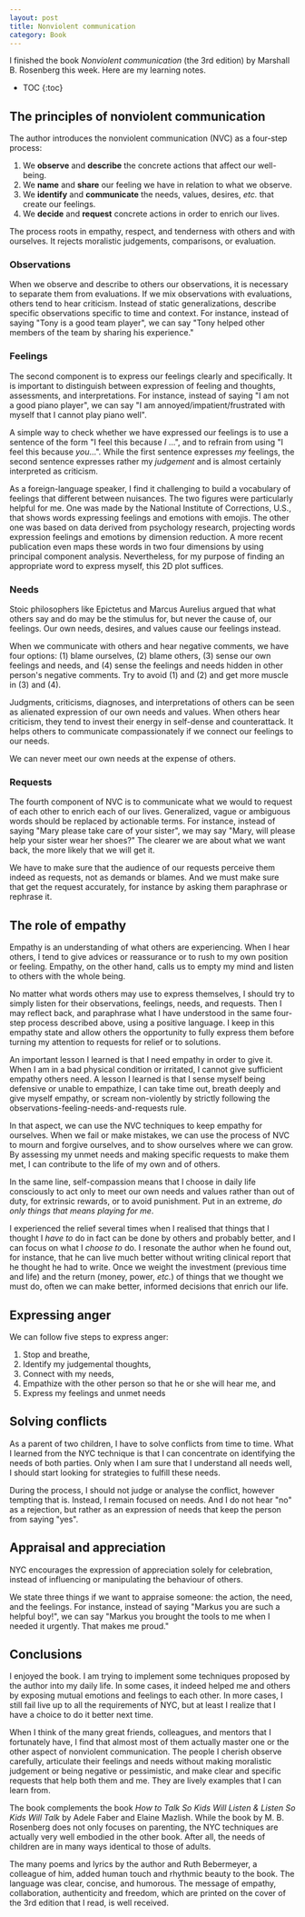 ```yaml
---
layout: post
title: Nonviolent communication
category: Book
---
```


I finished the book *Nonviolent communication* (the 3rd edition) by Marshall B.
Rosenberg this week. Here are my learning notes.

* TOC 
{:toc}

## The principles of nonviolent communication 

The author introduces the nonviolent communication (NVC) as a four-step
process:

1. We **observe** and **describe** the concrete actions that affect our
   well-being.
2. We **name** and **share** our feeling we have in relation to what we
   observe.
3. We **identify** and **communicate** the needs, values, desires, *etc.* that
   create our feelings.
4. We **decide** and **request** concrete actions in order to enrich our lives.

The process roots in empathy, respect, and tenderness with others and with
ourselves. It rejects moralistic judgements, comparisons, or evaluation.

### Observations

When we observe and describe to others our observations, it is necessary to
separate them from evaluations. If we mix observations with evaluations, others
tend to hear criticism. Instead of static generalizations, describe specific
observations specific to time and context. For instance, instead of saying
"Tony is a good team player", we can say "Tony helped other members of the team
by sharing his experience."

### Feelings

The second component is to express our feelings clearly and specifically. It is
important to distinguish between expression of feeling and thoughts,
assessments, and interpretations. For instance, instead of saying "I am not a
good piano player", we can say "I am annoyed/impatient/frustrated with myself
that I cannot play piano well".

A simple way to check whether we have expressed our feelings is to use a
sentence of the form "I feel this because *I* ...", and to refrain from using
"I feel this because *you*...". While the first sentence expresses *my* feelings,
the second sentence expresses rather my *judgement* and is almost certainly
interpreted as criticism.

As a foreign-language speaker, I find it challenging to build a vocabulary of
feelings that different between nuisances. The two figures were particularly
helpful for me. One was made by the National Institute of Corrections, U.S.,
that shows words expressing feelings and emotions with emojis. The other one
was based on data derived from psychology research, projecting words expression
feelings and emotions by dimension reduction. A more recent publication even
maps these words in two four dimensions by using principal component analysis.
Nevertheless, for my purpose of finding an appropriate word to express myself,
this 2D plot suffices.

### Needs

Stoic philosophers like Epictetus and Marcus Aurelius argued that what others
say and do may be the stimulus for, but never the cause of, our feelings. Our
own needs, desires, and values cause our feelings instead.

When we communicate with others and hear negative comments, we have four
options: (1) blame ourselves, (2) blame others, (3) sense our own feelings and
needs, and (4) sense the feelings and needs hidden in other person's negative
comments.  Try to avoid (1) and (2) and get more muscle in (3) and (4).

Judgments, criticisms, diagnoses, and interpretations of others can be seen as
alienated expression of our own needs and values. When others hear criticism,
they tend to invest their energy in self-dense and counterattack. It helps
others to communicate compassionately if we connect our feelings to our needs.

We can never meet our own needs at the expense of others.

### Requests

The fourth component of NVC is to communicate what we would to request of each
other to enrich each of our lives. Generalized, vague or ambiguous words should
be replaced by actionable terms. For instance, instead of saying "Mary please
take care of your sister", we may say "Mary, will please help your sister wear
her shoes?" The clearer we are about what we want back, the more likely that we
will get it.

We have to make sure that the audience of our requests perceive them indeed as
requests, not as demands or blames. And we must make sure that get the request
accurately, for instance by asking them paraphrase or rephrase it.

## The role of empathy

Empathy is an understanding of what others are experiencing. When I hear
others, I tend to give advices or reassurance or to rush to my own position or
feeling. Empathy, on the other hand, calls us to empty my mind and listen to
others with the whole being.

No matter what words others may use to express themselves, I should try to
simply listen for their observations, feelings, needs, and requests. Then I may
reflect back, and paraphrase what I have understood in the same four-step
process described above, using a positive language. I keep in this empathy
state and allow others the opportunity to fully express them before turning my
attention to requests for relief or to solutions.

An important lesson I learned is that I need empathy in order to give it. When
I am in a bad physical condition or irritated, I cannot give sufficient empathy
others need. A lesson I learned is that I sense myself being defensive or
unable to empathize, I can take time out, breath deeply and give myself
empathy, or scream non-violently by strictly following the
observations-feeling-needs-and-requests rule.

In that aspect, we can use the NVC techniques to keep empathy for ourselves.
When we fail or make mistakes, we can use the process of NVC to mourn and
forgive ourselves, and to show ourselves where we can grow. By assessing my
unmet needs and making specific requests to make them met, I can contribute to
the life of my own and of others.

In the same line, self-compassion means that I choose in daily life consciously
to act only to meet our own needs and values rather than out of duty, for
extrinsic rewards, or to avoid punishment. Put in an extreme, *do only things
that means playing for me*. 

I experienced the relief several times when I
realised that things that I thought I *have to* do in fact can be done by
others and probably better, and I can focus on what I *choose to* do. I
resonate the author when he found out, for instance, that he can live much
better without writing clinical report that he thought he had to write. Once we
weight the investment (previous time and life) and the return (money, power,
*etc.*) of things that we thought we must do, often we can make better,
informed decisions that enrich our life.

## Expressing anger

We can follow five steps to express anger:

1. Stop and breathe,
2. Identify my judgemental thoughts,
3. Connect with my needs, 
4. Empathize with the other person so that he or she will hear me, and
5. Express my feelings and unmet needs

## Solving conflicts

As a parent of two children, I have to solve conflicts from time to time. What I learned from the NYC technique is that I can concentrate on identifying the needs of both parties. Only when I am sure that I understand all needs well, I should start looking for strategies to fulfill these needs.

During the process, I should not judge or analyse the conflict, however tempting that is. Instead, I remain focused on needs. And I do not hear "no" as a rejection, but rather as an expression of needs that keep the person from saying "yes". 

## Appraisal and appreciation

NYC encourages the expression of appreciation solely for celebration, instead of influencing or manipulating the behaviour of others.

We state three things if we want to appraise someone: the action, the need, and the feelings. For instance, instead of saying "Markus you are such a helpful boy!", we can say "Markus you brought the tools to me when I needed it urgently. That makes me proud."

## Conclusions

I enjoyed the book. I am trying to implement some techniques proposed by the
author into my daily life. In some cases, it indeed helped me and others by
exposing mutual emotions and feelings to each other. In more cases, I still
fail live up to all the requirements of NYC, but at least I realize that I have
a choice to do it better next time.

When I think of the many great friends, colleagues, and mentors that I
fortunately have, I find that almost most of them actually master one or the
other aspect of nonviolent communication. The people I cherish observe
carefully, articulate their feelings and needs without making moralistic
judgement or being negative or pessimistic, and make clear and specific
requests that help both them and me. They are lively examples that I can learn
from.

The book complements the book *How to Talk So Kids Will Listen & Listen So Kids
Will Talk* by Adele Faber and Elaine Mazlish. While the book by M. B. Rosenberg
does not only focuses on parenting, the NYC techniques are actually very well
embodied in the other book. After all, the needs of children are in many ways
identical to those of adults.

The many poems and lyrics by the author and Ruth Bebermeyer, a colleague of
him, added human touch and rhythmic beauty to the book. The language was clear,
concise, and humorous. The message of empathy, collaboration, authenticity and
freedom, which are printed on the cover of the 3rd edition that I read, is well
received.

